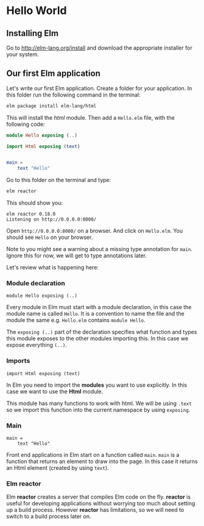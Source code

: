 # Hello World

## Installing Elm

Go to http://elm-lang.org/install and download the appropriate installer for your system.

## Our first Elm application

Let's write our first Elm application. Create a folder for your application. In this folder run the following command in the terminal:

```bash
elm package install elm-lang/html
```

This will install the _html_ module. Then add a `Hello.elm` file, with the following code:

```elm
module Hello exposing (..)

import Html exposing (text)


main =
    text "Hello"
```

Go to this folder on the terminal and type:

```bash
elm reactor
```

This should show you:

```
elm reactor 0.18.0
Listening on http://0.0.0.0:8000/
```

Open `http://0.0.0.0:8000/` on a browser. And click on `Hello.elm`. You should see `Hello` on your browser.

Note to you might see a warning about a missing type annotation for `main`. Ignore this for now, we will get to type annotations later.

Let's review what is happening here:

### Module declaration

```
module Hello exposing (..)
```

Every module in Elm must start with a module declaration, in this case the module name is called `Hello`. It is a convention to name the file and the module the same e.g. `Hello.elm` contains `module Hello`.

The `exposing (..)` part of the declaration specifies what function and types this module exposes to the other modules importing this. In this case we expose everything `(..)`.

### Imports

```
import Html exposing (text)
```

In Elm you need to import the __modules__  you want to use explicitly. In this case we want to use the __Html__ module. 

This module has many functions to work with html. We will be using `.text` so we import this function into the current namespace by using `exposing`.

### Main

```
main =
    text "Hello"
```

Front end applications in Elm start on a function called `main`. `main` is a function that returns an element to draw into the page. In this case it returns an Html element (created by using `text`).

### Elm reactor

Elm __reactor__ creates a server that compiles Elm code on the fly. __reactor__ is useful for developing applications without worrying too much about setting up a build process. However __reactor__ has limitations, so we will need to switch to a build process later on.
